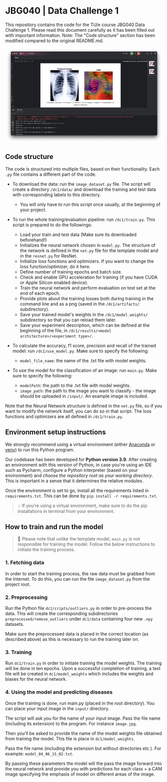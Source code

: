 # JBG040 | Data Challenge 1
This repository contains the code for the TU/e course JBG040 Data Challenge 1.
Please read this document carefully as it has been filled out with important information.
Note: The "Code structure" section has been modified compared to the original README.md.

![Preview of the predictions provided](.github/preview.png "JBG040 Project")


## Code structure
The code is structured into multiple files, based on their functionality. 
Each `.py` file contains a different part of the code. 

- To download the data: run the `image_dataset.py` file. The script will create a directory `/dc1/data/` and download the training and test data with corresponding labels to this directory. 
    - You will only have to run this script once usually, at the beginning of your project.

- To run the whole training/evaluation pipeline: run `/dc1/train.py`. This script is prepared to do the followings:
    - Load your train and test data (Make sure its downloaded beforehand!)
    - Initializes the neural network chosen in `model.py`. The structure of the network is defined in the `net.py` file for the template model and in the `resnet.py` for ResNet.
    - Initialize loss functions and optimizers. If you want to change the loss function/optimizer, do it here.
    - Define number of training epochs and batch size.
    - Check and enable GPU acceleration for training (if you have CUDA or Apple Silicon enabled device).
    - Train the neural network and perform evaluation on test set at the end of each epoch.
    - Provide plots about the training losses both during training in the command line and as a png (saved in the `/dc1/artifacts/` subdirectory).
    - Save your trained model's weights in the `/dc1/model_weights/` subdirectory so that you can reload them later.
    - Save your experiment description, which can be defined at the beginning of the file, in `/dc1/results/<model architecture>/<experiment type>/`.

- To calculate the accuracy, f1 score, precision and recall of the trained model: run `/dc1/use_model.py`. Make sure to specify the following:
    - `model_file_name`: the name of the .txt file with model weights.

- To use the model for the classification of an image: run `main.py`. Make sure to specify the following:
    - `modelPath`: the path to the .txt file with model weights.
    - `image_path`: the path to the image you want to classify - the image should be uploaded in `/input/`. An example image is included.

Note that the Neural Network structure is defined in the `net.py` file, so if you want to modify the network itself, you can do so in that script.
The loss functions and optimizers are all defined in `/dc1/train.py`.

## Environment setup instructions
We strongly recommend using a virtual environment (either [Anaconda](https://www.anaconda.com/) or [venv](https://docs.python.org/3/library/venv.html)) to run this Python program.

Our codebase has been developed for **Python version 3.9**. After creating an environment with this version of Python, in case you're using an IDE such as Pycharm, configure a Python interpreter (based on your environment)
and _choose the repository root as your working directory_. This is important in a sense that it determines the relative modules.



Once the environment is set to go, install all the requirements listed in `requirements.txt`. This can be done by `pip install -r requirements.txt`.

> 💡 If you're using a virtual environment, make sure to do the pip installations in terminal from your environment.



## How to train and run the model
> 🚨 Please note that unlike the template model, `main.py` is not responsible for training the model. Follow the below instructions to initiate the training process.

### 1. Fetching data
In order to start the training process, the raw data must be grabbed from the Internet.
To do this, you can run the file `image_dataset.py` from the project root.


### 2. Preprocessing
Run the Python file `dc1/cripts/outliers.py` in order to pre-process the data.
This will create the corresponding subdirectories `preprocessed/remove_outliers` under `dc1/data` containing four new `.npy` datasets.

Make sure the preprocessed data is placed in the correct location (as described above) as this is necessary to run the training later on.

### 3. Training
Run `dc1/train.py` in order to initiate training the model weights. The training will be done in ten epochs.
Upon a successful completion of training, a text file will be created in `dc1/model_weights` which includes the weights and biases for the neural network.



### 4. Using the model and predicting diseases
Once the training is done, run main.py (placed in the root directory). You can place your input image in the `input/` directory.

The script will ask you for the name of your input image. Pass the file name (including its extension) to the program. For instance `image.jpg`.

Then you'll be asked to provide the name of the model weights file obtained from training the model. This file is place in `dc1/model_weights`.

Pass the file name (including the extension but without directories etc.). For example: `model_04_06_15_02.txt`.

By passing these parameters the model will the pass the image forward into the neural network and provide you with predictions for each class + a CAM image specifying the emphasis of model on different areas of the image.

